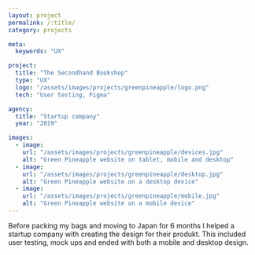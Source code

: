 ```yaml
---
layout: project
permalink: /:title/
category: projects

meta:
  keywords: "UX"

project:
  title: "The Secondhand Bookshop"
  type: "UX"
  logo: "/assets/images/projects/greenpineapple/logo.png"
  tech: "User testing, Figma"

agency:
  title: "Startup company"
  year: "2019"

images:
  - image:
    url: "/assets/images/projects/greenpineapple/devices.jpg"
    alt: "Green Pineapple website on tablet, mobile and desktop"
  - image:
    url: "/assets/images/projects/greenpineapple/desktop.jpg"
    alt: "Green Pineapple website on a desktop device"
  - image:
    url: "/assets/images/projects/greenpineapple/mobile.jpg"
    alt: "Green Pineapple website on a mobile device"
---
```

<p>Before packing my bags and moving to Japan for 6 months I helped a startup company with creating the design for their produkt. This included user testing, mock ups and ended with both a mobile and desktop design. </p>